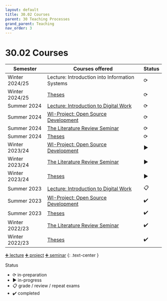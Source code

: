 ```yaml
---
layout: default
title: 30.02 Courses
parent: 30 Teaching Processes
grand_parent: Teaching
nav_order: 3
---
```


# 30.02 Courses

**Semester** | **Courses offered** | **Status** |
--- | --- | --- |
Winter 2024/25 | Lecture: Introduction into Information Systems | ⟳ |
Winter 2024/25 | [Theses](../35_theses.html) | ⟳ |
Summer 2024 | [Lecture: Introduction to Digital Work](../32_lectures/32.02.idw-ss24.html) | ⟳ |
Summer 2024 | [WI-Project: Open Source Development](../33_projects/33.03.osd-ss24.html) | ⟳ |
Summer 2024 | [The Literature Review Seminar](../34_seminars/34.03.lrsem-ss24.html) | ⟳ |
Summer 2024 | [Theses](../35_theses.html) | ⟳ |
Winter 2023/24 | [WI-Project: Open Source Development](../33_projects/33.02.osd-ws23-24.html) | ▶ |
Winter 2023/24 | [The Literature Review Seminar](../34_seminars/34.02.lrsem-ws23-24.html) | ▶ |
Winter 2023/24 | [Theses](../35_theses.html) | ▶ |
Summer 2023 | [Lecture: Introduction to Digital Work](../32_lectures/32.01.idw-ss23.html) | 📋 |
Summer 2023 | [WI-Project: Open Source Development](../33_projects/33.01.osd-ss23.html) | ✔️ |
Summer 2023 | [Theses](../35_theses.html) | ✔️ |
Winter 2022/23 | [The Literature Review Seminar](../34_seminars/34.01.lrsem-ws22-23.html) | ✔️ |
Winter 2022/23 | [Theses](../35_theses.html) | ✔️ |

[➕ lecture](30.10.lecture.html) [➕ project](30.12.projects.html) [➕ seminar](30.11.seminars.html)
{: .text-center }

Status

- ⟳ in-preparation
- ▶ in-progress
- 📋 grade / review / repeat exams
- ✔️ completed